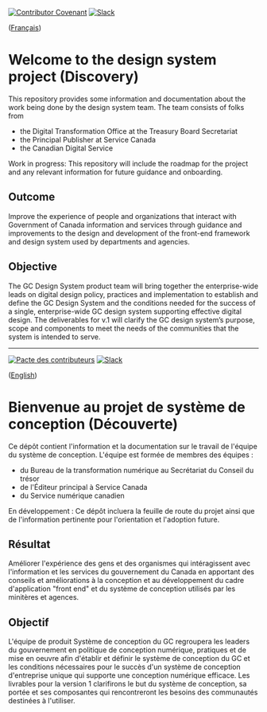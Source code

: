 [![Contributor Covenant](https://img.shields.io/badge/Contributor%20Covenant-v1.4%20adopted-ff69b4.svg)](CODE_OF_CONDUCT.md) [![Slack](https://img.shields.io/badge/Slack-GC%20Design%20workspace-yellow?style=flat&logo=slack)](https://join.slack.com/t/design-gc-conception/shared_invite/enQtODE1OTc5Mzg5NzQ4LWQ3MjZjMTdjMjk2ZTZmMTJjYWQ3ZmRiNDYwYjRmN2NjYzQyNjFlNDBlY2FkNWE1ODg2YjExY2QwZmVjN2MwMGM)

([Français](#bienvenue-au-projet-de-système-de-conception-découverte))

# Welcome to the design system project (Discovery)

This repository provides some information and documentation about the work being done by the design system team.
The team consists of folks from
- the Digital Transformation Office at the Treasury Board Secretariat
- the Principal Publisher at Service Canada
- the Canadian Digital Service

Work in progress: This repository will include the roadmap for the project and any relevant information for future guidance and onboarding.

## Outcome

Improve the experience of people and organizations that interact with Government of Canada information and services through guidance and improvements to the design and development of the front-end framework and design system used by departments and agencies.

## Objective

The GC Design System product team will bring together the enterprise-wide leads on digital design policy, practices and implementation to establish and define the GC Design System and the conditions needed for the success of a single, enterprise-wide GC design system supporting effective digital design.  The deliverables for v.1 will clarify the GC design system’s purpose, scope and components to meet the needs of the communities that the system is intended to serve.

______________________

[![Pacte des contributeurs](https://img.shields.io/badge/Pacte%20des%20contributeurs-v1.4%20adoptée-ff69b4.svg)](CODE_OF_CONDUCT.md) [![Slack](https://img.shields.io/badge/Slack-Espace%20de%20travaill%20de%20la%20conception%20au%20GC-yellow?style=flat&logo=slack)](https://join.slack.com/t/design-gc-conception/shared_invite/enQtODE1OTc5Mzg5NzQ4LWQ3MjZjMTdjMjk2ZTZmMTJjYWQ3ZmRiNDYwYjRmN2NjYzQyNjFlNDBlY2FkNWE1ODg2YjExY2QwZmVjN2MwMGM)

([English](#welcome-to-the-design-system-project-discovery))

# Bienvenue au projet de système de conception (Découverte)

Ce dépôt contient l'information et la documentation sur le travail de l'équipe du système de conception.
L'équipe est formée de membres des équipes :
- du Bureau de la transformation numérique au Secrétariat du Conseil du trésor
- de l'Éditeur principal à Service Canada
- du Service numérique canadien

En développement : Ce dépôt incluera la feuille de route du projet ainsi que de l'information pertinente pour l'orientation et l'adoption future.

## Résultat

Améliorer l'expérience des gens et des organismes qui intéragissent avec l'information et les services du gouvernement du Canada en apportant des conseils et améliorations à la conception et au développement du cadre d'application "front end" et du système de conception utilisés par les minitères et agences.

## Objectif

L'équipe de produit Système de conception du GC regroupera les leaders du gouvernement en politique de conception numérique, pratiques et de mise en oeuvre afin d'établir et définir le système de conception du GC et les conditions nécessaires pour le succès d'un système de conception d'entreprise unique qui supporte une conception numérique efficace. Les livrables pour la version 1 clarifirons le but du système de conception, sa portée et ses composantes qui rencontreront les besoins des communautés destinées à l'utiliser.